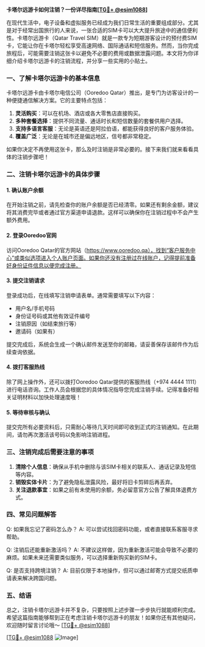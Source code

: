 **卡塔尔远游卡如何注销？一份详尽指南[[TG💪+ @esim1088](https://t.me/s/esim1088)]**

在现代生活中，电子设备和虚拟服务已经成为我们日常生活的重要组成部分。尤其是对于经常出国旅行的人来说，一张合适的SIM卡可以大大提升旅途中的通信便利性。卡塔尔远游卡（Qatar Travel SIM）就是一款专为短期游客设计的预付费SIM卡，它能让你在卡塔尔轻松享受高速网络、国际通话和短信服务。然而，当你完成旅程后，可能需要注销这张卡以避免不必要的费用或数据泄露问题。本文将为你详细介绍卡塔尔远游卡的注销流程，并分享一些实用的小贴士。

### 一、了解卡塔尔远游卡的基本信息

卡塔尔远游卡由卡塔尔电信公司（Ooredoo Qatar）推出，是专门为访客设计的一种便捷通信解决方案。它的主要特点包括：

1. **灵活购买**：可以在机场、酒店或各大零售店直接购买。
2. **多种套餐选择**：提供不同流量、通话时长和短信数量的套餐供用户选择。
3. **支持多语言客服**：无论是英语还是阿拉伯语，都能获得良好的客户服务体验。
4. **覆盖广泛**：无论是在城市还是偏远地区，信号都非常稳定。

如果你决定不再使用这张卡，那么及时注销是非常必要的。接下来我们就来看看具体的注销步骤吧！

### 二、注销卡塔尔远游卡的具体步骤

#### 1. 确认账户余额
在开始注销之前，请先检查你的账户余额是否已经清零。如果还有剩余金额，建议将其消费完毕或者通过官方渠道申请退款。这样可以确保你在注销过程中不会产生额外费用。

#### 2. 登录Ooredoo官网
访问Ooredoo Qatar的官方网站（https://www.ooredoo.qa），找到“客户服务中心”或类似选项进入个人账户页面。如果你还没有注册过在线账户，记得提前准备好身份证件信息以便完成注册。

#### 3. 提交注销请求
登录成功后，在线填写注销申请表单。通常需要填写以下内容：
- 用户名/手机号码
- 身份证号码或其他有效证件编号
- 注销原因（如结束旅行等）
- 邀请码（如果有）

提交完成后，系统会生成一个确认邮件发送至你的邮箱，请妥善保存该邮件作为后续查询依据。

#### 4. 拨打客服热线
除了网上操作外，还可以拨打Ooredoo Qatar提供的客服热线（+974 4444 1111）进行电话咨询。工作人员会根据您的具体情况指导您完成注销手续。记得准备好相关证明材料以加快处理速度哦！

#### 5. 等待审核与确认
提交完所有必要资料后，只需耐心等待几天时间即可收到正式的注销通知。在此期间，请勿再次激活该号码以免影响注销进程。

### 三、注销完成后需要注意的事项

1. **清除个人信息**：确保从手机中删除与该SIM卡相关的联系人、通话记录及短信等内容。
2. **销毁实体卡片**：为了避免隐私泄露风险，最好将旧卡剪碎后再丢弃。
3. **关注退款事宜**：如果之前有未使用的余额，务必留意官方公告了解具体退费方式。

### 四、常见问题解答

Q: 如果我忘记了密码怎么办？
A: 可以尝试找回密码功能，或者直接联系客服寻求帮助。

Q: 注销后还能重新激活吗？
A: 不建议这样做，因为重新激活可能会导致不必要的麻烦。如果未来还需要类似服务，可以选择重新购买新的SIM卡。

Q: 是否支持跨境注销？
A: 目前仅限于本地操作，但可以通过邮寄方式提交纸质申请表来解决跨国问题。

### 五、结语

总之，注销卡塔尔远游卡并不复杂，只要按照上述步骤一步步执行就能顺利完成。希望这篇指南能够帮到正在考虑注销卡塔尔远游卡的朋友！如果你还有其他疑问，欢迎随时留言讨论哦～ [[TG💪+ @esim1088](https://t.me/s/esim1088)] 

[[TG💪+ @esim1088](https://t.me/s/esim1088) ![Image](https://i.postimg.cc/4NQfJmqS/Snipaste-2025-05-13-00-14-12.png)]